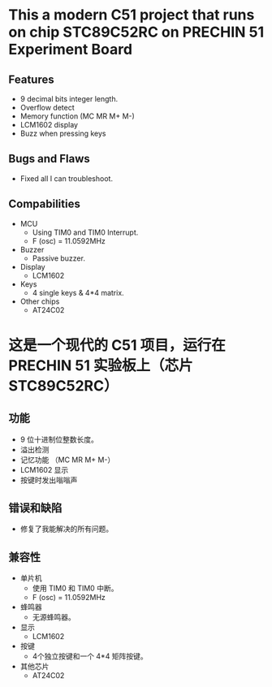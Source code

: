 # This a modern C51 project that runs on chip STC89C52RC on PRECHIN 51 Experiment Board
## Features
- 9 decimal bits integer length.
- Overflow detect
- Memory function (MC MR M+ M-)
- LCM1602 display
- Buzz when pressing keys
## Bugs and Flaws
- Fixed all I can troubleshoot.
## Compabilities
- MCU
  - Using TIM0 and TIM0 Interrupt.
  - F (osc) = 11.0592MHz
- Buzzer
  - Passive buzzer.
- Display
  - LCM1602
- Keys
  - 4 single keys & 4*4 matrix.
- Other chips
  - AT24C02

# 这是一个现代的 C51 项目，运行在 PRECHIN 51 实验板上（芯片STC89C52RC）
## 功能
- 9 位十进制位整数长度。
- 溢出检测
- 记忆功能 （MC MR M+ M-）
- LCM1602 显示
- 按键时发出嗡嗡声
## 错误和缺陷
- 修复了我能解决的所有问题。
## 兼容性
- 单片机
  - 使用 TIM0 和 TIM0 中断。
  - F (osc) = 11.0592MHz
- 蜂鸣器
  - 无源蜂鸣器。
- 显示
  - LCM1602
- 按键
  - 4个独立按键和一个 4*4 矩阵按键。
- 其他芯片
  - AT24C02
